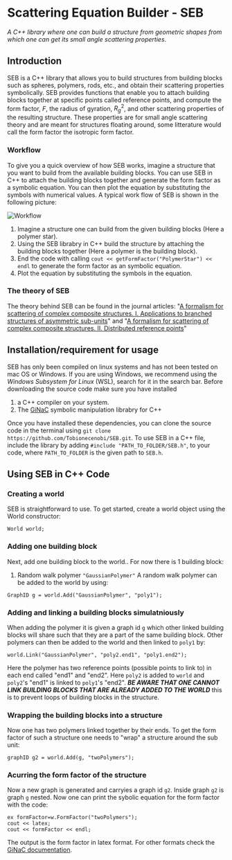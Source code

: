 # Scattering Equation Builder - SEB
*A C++ library where one can build a structure from geometric shapes from which one can get its small angle scattering properties*.

## Introduction
SEB is a C++ library that allows you to build structures from building blocks such as spheres, polymers, rods, etc., and obtain their scattering properties symbolically. SEB provides functions that enable you to attach building blocks together at specific points called reference points, and compute the form factor, $F$, the radius of gyration, $R^2_g$, and other scattering properties of the resulting structure. These properties are for small angle scattering theory and are meant for structures floating around, some litterature would call the form factor the isotropic form factor.

### Workflow
To give you a quick overview of how SEB works, imagine a structure that you want to build from the available building blocks. You can use SEB in C++ to attach the building blocks together and generate the form factor as a symbolic equation. You can then plot the equation by substituting the symbols with numerical values. A typical work flow of SEB is shown in the following picture:

![Workflow](https://github.com/Tobionecenobi/SEB/assets/45657039/59a2129c-ce13-4534-8aef-69e5b7e02600)
1. Imagine a structure one can build from the given building blocks (Here a polymer star).
2. Using the SEB librabry in C++ build the structure by attaching the building blocks together (Here a polymer is the building block).
3. End the code with calling ```cout << getFormFactor("PolymerStar") << endl``` to generate the form factor as an symbolic equation.
4. Plot the equation by substituting the symbols in the equation. 

### The theory of SEB
The theory behind SEB can be found in the journal articles: "[A formalism for scattering of complex composite structures. I. Applications to branched structures of asymmetric sub-units](https://doi.org/10.1063/1.3682778)" and "[A formalism for scattering of complex composite structures. II. Distributed reference points](https://doi.org/10.1063/1.3701737)"

## Installation/requirement for usage
SEB has only been compiled on linux systems and has not been tested on mac OS or Windows.  If you are using Windows, we recommend using the *Windows Subsystem for Linux* (WSL), search for it in the search bar. Before downloading the source code make sure you have installed
1. a C++ compiler on your system. 
2. The [GiNaC](https://www.ginac.de/Download.html) symbolic manipulation librabry for C++

Once you have installed these dependencies, you can clone the source code in the terminal using ```git clone https://github.com/Tobionecenobi/SEB.git```.
To use SEB in a C++ file, include the library by adding ```#include "PATH_TO_FOLDER/SEB.h"```, to your code, where `PATH_TO_FOLDER` is the given path to `SEB.h`. 

## Using SEB in C++ Code
### Creating a world
SEB is straightforward to use. To get started, create a world object using the World constructor:
```
World world;
```
### Adding one building block
Next, add one building block to the world.. For now there is 1 building block:
1. Random walk polymer `"GaussianPolymer"`
A random walk polymer can be added to the world by using:
```
GraphID g = world.Add("GaussianPolymer", "poly1");
```
### Adding and linking a building blocks simulatniously
When adding the polymer it is given a graph id `g` which other linked building blocks will share such that they are a part of the same building block. Other polymers can then be added to the world and then linked to `poly1` by:
```
world.Link("GaussianPolymer", "poly2.end1", "poly1.end2");
```
Here the polymer has two reference points (possible points to link to) in each end called "end1" and "end2". Here `poly2` is added to `world` and `poly2`'s "end1" is linked to `poly1`'s "end2". ***BE AWARE THAT ONE CANNOT LINK BUILDING BLOCKS THAT ARE ALREADY ADDED TO THE WORLD*** this is to prevent loops of building blocks in the structure. 

### Wrapping the building blocks into a structure
Now one has two polymers linked together by their ends. To get the form factor of such a structure one needs to "wrap" a structure around the sub unit:
```
graphID g2 = world.Add(g, "twoPolymers");
```

### Acurring the form factor of the structure
Now a new graph is generated and carryies a graph id `g2`. Inside graph `g2` is graph `g` nested.
Now one can print the sybolic equation for the form factor with the code:
```
ex formFactor=w.FormFactor("twoPolymers");
cout << latex;
cout << formFactor << endl;
```
The output is the form factor in latex format. For other formats check the [GiNaC documentation](https://www.ginac.de/tutorial/#Expression-output).

<!-- Comment is starting that cannot be viewed in the markdown file
Now g2 -> g1 == two linked polymers.

After doing the stuff in the installation session start the code by including `SEB.h`
```#include "PATH_TO_FOLDER/SEB.h"```, where `PATH_TO_FOLDER` is the given path to `SEB.h`. 
Then in the main function start by creating a world and give the world a name:
-->


